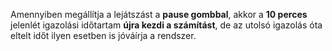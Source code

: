 Amennyiben megállítja a lejátszást a **pause gombbal**, akkor a **10 perces** jelenlét igazolási időtartam **újra kezdi a számítást**, de az utolsó igazolás óta eltelt időt ilyen esetben is jóváírja a rendszer.
